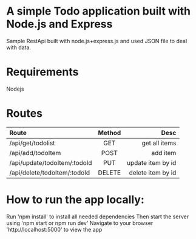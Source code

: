 # A simple Todo application built with Node.js and Express
Sample RestApi built with node.js+express.js and used JSON file to deal with data.

# Requirements
Nodejs

# Routes
| Route  | Method  | Desc | 
| :------------ |:---------------:| -----:|
| /api/get/todolist    | GET  | get all items |
|/api/add/todoItem     | POST | add item |
| /api/update/todoItem/:todoId| PUT    | update item by id |
| /api/delete/todoItem/:todoId| DELETE | delete item by id |
		
# How to run the app locally:

Run 'npm install' to install all needed dependencies
Then start the server using 'npm start or npm run dev'
Navigate to your browser 'http://localhost:5000' to view the app
